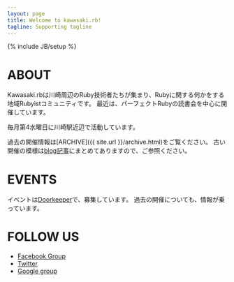 ```yaml
---
layout: page
title: Welcome to kawasaki.rb!
tagline: Supporting tagline
---
```

{% include JB/setup %}

# ABOUT

Kawasaki.rbは川崎周辺のRuby技術者たちが集まり、Rubyに関する何かをする地域Rubyistコミュニティです。
最近は、パーフェクトRubyの読書会を中心に開催しています。

毎月第4水曜日に川崎駅近辺で活動しています。

過去の開催情報は[ARCHIVE]({{ site.url }}/archive.html)をご覧ください。
古い開催の模様は[blog記事](http://chezou.wordpress.com/tag/kawasaki-rb/)にまとめてありますので、ご参照ください。

# EVENTS

イベントは[Doorkeeper](http://kawasakirb.doorkeeper.jp/)で、募集しています。
過去の開催についても、情報が乗っています。

# FOLLOW US

- [Facebook Group](https://www.facebook.com/groups/258704250945432/)
- [Twitter](https://twitter.com/kawasakirb)
- [Google group](https://groups.google.com/forum/#!forum/kawasakirb)
